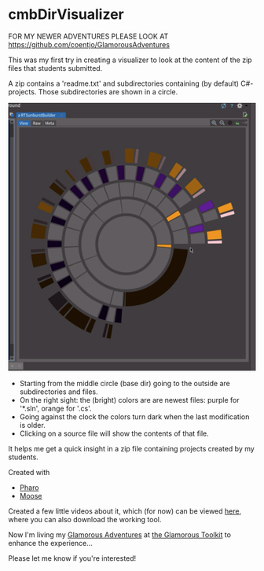 # cmbDirVisualizer

FOR MY NEWER ADVENTURES PLEASE LOOK AT https://github.com/coentjo/GlamorousAdventures

This was my first try in creating a visualizer to look at the content of the zip files that students submitted.

A zip contains a 'readme.txt' and subdirectories containing (by default) C#-projects. Those subdirectories are shown in a circle.

![visualizer](DirVisualizer.png)

+ Starting from the middle circle (base dir) going to the outside are subdirectories and files.
+ On the right sight: the (bright) colors are are newest files: purple for '*.sln', orange for '.cs'.
+ Going against the clock the colors turn dark when the last modification is older.
+ Clicking on a source file will show the contents of that file.

It helps me get a quick insight in a zip file containing projects created by my students.

Created with
+ [Pharo](https://pharo.org/)
+ [Moose](http://moosetechnology.org/)

Created a few little videos about it, which (for now) can be viewed
[here](https://www.dropbox.com/sh/z9vz5v3bh33gmlf/AAA0FO5K2jcvjZU0c2VM6Onha?dl=0), where you can also download the working tool.  


Now I'm living my
[Glamorous Adventures](https://github.com/coentjo/GlamorousAdventures)
at
[the Glamorous Toolkit](https://gtoolkit.com/)
to enhance the experience...


Please let me know if you're interested!
